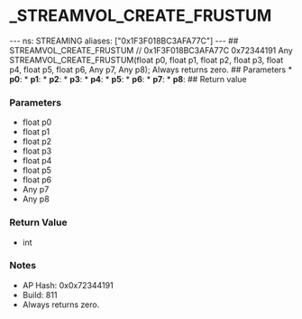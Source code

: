# _STREAMVOL_CREATE_FRUSTUM

--- ns: STREAMING aliases: ["0x1F3F018BC3AFA77C"] --- ## STREAMVOL_CREATE_FRUSTUM  // 0x1F3F018BC3AFA77C 0x72344191 Any STREAMVOL_CREATE_FRUSTUM(float p0, float p1, float p2, float p3, float p4, float p5, float p6, Any p7, Any p8);  Always returns zero.  ## Parameters * **p0**: * **p1**: * **p2**: * **p3**: * **p4**: * **p5**: * **p6**: * **p7**: * **p8**:  ## Return value

### Parameters
* float p0
* float p1
* float p2
* float p3
* float p4
* float p5
* float p6
* Any p7
* Any p8

### Return Value
* int

### Notes
* AP Hash: 0x0x72344191
* Build: 811
* Always returns zero.

